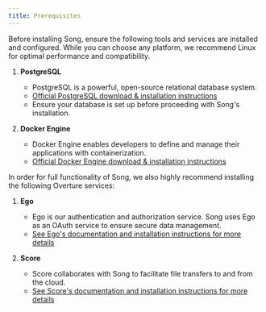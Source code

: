 ```yaml
---
title: Prerequisites 
---
```


Before installing Song, ensure the following tools and services are installed and configured. While you can choose any platform, we recommend Linux for optimal performance and compatibility.

1. **PostgreSQL**

    - PostgreSQL is a powerful, open-source relational database system.
    - <a href="https://www.postgresql.org/download/" target="_blank" rel="noopener noreferrer">Official PostgreSQL download & installation instructions</a>
    - Ensure your database is set up before proceeding with Song's installation.


2. **Docker Engine**

    - Docker Engine enables developers to define and manage their applications with containerization.
    - <a href="https://docs.docker.com/engine/install/" target="_blank" rel="noopener noreferrer">Official Docker Engine download & installation instructions</a>

In order for full functionality of Song, we also highly recommend installing the following Overture services:

1. **Ego**

    - Ego is our authentication and authorization service. Song uses Ego as an OAuth service to ensure secure data management.
    - <a href="/documentation/ego/" target="_blank" rel="noopener noreferrer">See Ego's documentation and installation instructions for more details</a>

2. **Score**

    - Score collaborates with Song to facilitate file transfers to and from the cloud.
    - <a href="/documentation/score/" target="_blank" rel="noopener noreferrer">See Score's documentation and installation instructions for more details</a>
